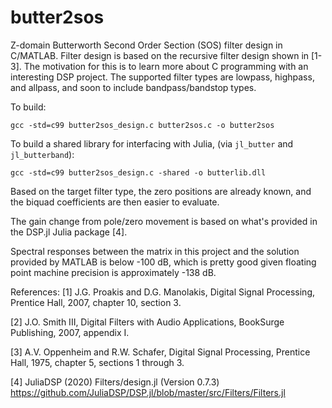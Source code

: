 # butter2sos
Z-domain Butterworth Second Order Section (SOS) filter design in C/MATLAB. 
Filter design is based on the recursive filter design shown in \[1-3\]. The motivation 
for this is to learn more about C programming with an interesting DSP project.
The supported filter types are lowpass, highpass, and allpass, and soon to include 
bandpass/bandstop types.

To build:
```
gcc -std=c99 butter2sos_design.c butter2sos.c -o butter2sos
```
To build a shared library for interfacing with Julia, (via `jl_butter` and `jl_butterband`):
```
gcc -std=c99 butter2sos_design.c -shared -o butterlib.dll
```

Based on the target filter type, the zero positions are already known,
and the biquad coefficients are then easier to evaluate.

The gain change from pole/zero movement is based on what's provided in
the DSP.jl Julia package \[4\].

Spectral responses between the matrix in this project and the solution
provided by MATLAB is below -100 dB, which is pretty good given 
floating point machine precision is approximately -138 dB.

References:
\[1\] J.G. Proakis and D.G. Manolakis, Digital Signal Processing, Prentice
Hall, 2007, chapter 10, section 3.

\[2\] J.O. Smith III, Digital Filters with Audio Applications, BookSurge
Publishing, 2007, appendix I.

\[3\] A.V. Oppenheim and R.W. Schafer, Digital Signal Processing, Prentice
Hall, 1975, chapter 5, sections 1 through 3.

\[4\] JuliaDSP (2020) Filters/design.jl (Version 0.7.3)
https://github.com/JuliaDSP/DSP.jl/blob/master/src/Filters/Filters.jl
